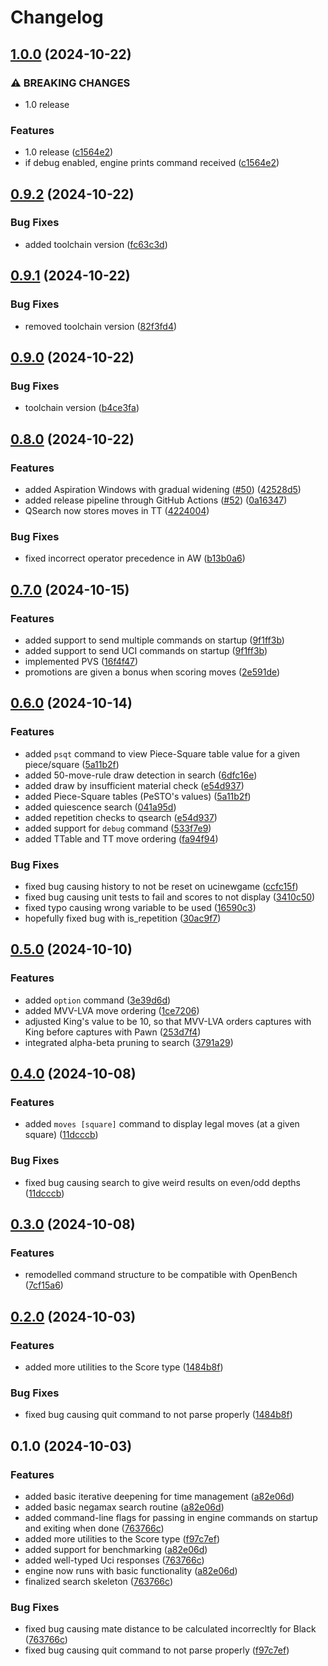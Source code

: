 # Changelog

## [1.0.0](https://github.com/dannyhammer/toad/compare/v0.9.2...v1.0.0) (2024-10-22)


### ⚠ BREAKING CHANGES

* 1.0 release

### Features

* 1.0 release ([c1564e2](https://github.com/dannyhammer/toad/commit/c1564e2af8150f886fb0285170b38ba8d838b917))
* if debug enabled, engine prints command received ([c1564e2](https://github.com/dannyhammer/toad/commit/c1564e2af8150f886fb0285170b38ba8d838b917))

## [0.9.2](https://github.com/dannyhammer/toad/compare/v0.9.1...v0.9.2) (2024-10-22)


### Bug Fixes

* added toolchain version ([fc63c3d](https://github.com/dannyhammer/toad/commit/fc63c3d5069ae07a930e64ccd71ceaba9a99e59c))

## [0.9.1](https://github.com/dannyhammer/toad/compare/v0.9.0...v0.9.1) (2024-10-22)

### Bug Fixes

-   removed toolchain version ([82f3fd4](https://github.com/dannyhammer/toad/commit/82f3fd4154047b31d9711839fdb634c471cb827d))

## [0.9.0](https://github.com/dannyhammer/toad/compare/v0.8.0...v0.9.0) (2024-10-22)

### Bug Fixes

-   toolchain version ([b4ce3fa](https://github.com/dannyhammer/toad/commit/b4ce3fa71e1905a84ec61217257617bea6ef3c86))

## [0.8.0](https://github.com/dannyhammer/toad/compare/v0.7.0...v0.8.0) (2024-10-22)

### Features

-   added Aspiration Windows with gradual widening ([#50](https://github.com/dannyhammer/toad/issues/50)) ([42528d5](https://github.com/dannyhammer/toad/commit/42528d55213a5fe0524f7915209fbee67791f13a))
-   added release pipeline through GitHub Actions ([#52](https://github.com/dannyhammer/toad/issues/52)) ([0a16347](https://github.com/dannyhammer/toad/commit/0a16347afa2a7ed37bee1bdff1fca079fcadcf9c))
-   QSearch now stores moves in TT ([4224004](https://github.com/dannyhammer/toad/commit/4224004e434c6ee72fcc9f5025768069f8984504))

### Bug Fixes

-   fixed incorrect operator precedence in AW ([b13b0a6](https://github.com/dannyhammer/toad/commit/b13b0a6056d9dfd2931a64e52aa6aa833a7b28d5))

## [0.7.0](https://github.com/dannyhammer/toad/compare/v0.6.0...v0.7.0) (2024-10-15)

### Features

-   added support to send multiple commands on startup ([9f1ff3b](https://github.com/dannyhammer/toad/commit/9f1ff3b8c2bcd2d861b733ee2268310055e761c1))
-   added support to send UCI commands on startup ([9f1ff3b](https://github.com/dannyhammer/toad/commit/9f1ff3b8c2bcd2d861b733ee2268310055e761c1))
-   implemented PVS ([16f4f47](https://github.com/dannyhammer/toad/commit/16f4f4790c2d72042ec05c2accd077f09bb93f40))
-   promotions are given a bonus when scoring moves ([2e591de](https://github.com/dannyhammer/toad/commit/2e591de877f64355fa3311b07836115fe38bddde))

## [0.6.0](https://github.com/dannyhammer/toad/compare/v0.5.0...v0.6.0) (2024-10-14)

### Features

-   added `psqt` command to view Piece-Square table value for a given piece/square ([5a11b2f](https://github.com/dannyhammer/toad/commit/5a11b2f8ec6a185003347777a965f33b81f08f50))
-   added 50-move-rule draw detection in search ([6dfc16e](https://github.com/dannyhammer/toad/commit/6dfc16e92fd972a0fd8071c2d2bdf81768b4e091))
-   added draw by insufficient material check ([e54d937](https://github.com/dannyhammer/toad/commit/e54d9376ec0c6abdfa6051946996b16010b96354))
-   added Piece-Square tables (PeSTO's values) ([5a11b2f](https://github.com/dannyhammer/toad/commit/5a11b2f8ec6a185003347777a965f33b81f08f50))
-   added quiescence search ([041a95d](https://github.com/dannyhammer/toad/commit/041a95d4d9a24513e23f53cdd8abe22f8048eae8))
-   added repetition checks to qsearch ([e54d937](https://github.com/dannyhammer/toad/commit/e54d9376ec0c6abdfa6051946996b16010b96354))
-   added support for `debug` command ([533f7e9](https://github.com/dannyhammer/toad/commit/533f7e991657b546831f00dfd2e2c8165c88082d))
-   added TTable and TT move ordering ([fa94f94](https://github.com/dannyhammer/toad/commit/fa94f940279360fe639abe26d8c3d7512d3d5260))

### Bug Fixes

-   fixed bug causing history to not be reset on ucinewgame ([ccfc15f](https://github.com/dannyhammer/toad/commit/ccfc15f339e2fae70ffffba1a15e3c888030d5bc))
-   fixed bug causing unit tests to fail and scores to not display ([3410c50](https://github.com/dannyhammer/toad/commit/3410c501b83c526f134fad96c8346454efcbf5dd))
-   fixed typo causing wrong variable to be used ([16590c3](https://github.com/dannyhammer/toad/commit/16590c3ba68a1caf38e31a4eaceb4cde698dc4c8))
-   hopefully fixed bug with is_repetition ([30ac9f7](https://github.com/dannyhammer/toad/commit/30ac9f7c40653a6d3e2775982d480d2e8ea8828a))

## [0.5.0](https://github.com/dannyhammer/toad/compare/v0.4.0...v0.5.0) (2024-10-10)

### Features

-   added `option` command ([3e39d6d](https://github.com/dannyhammer/toad/commit/3e39d6d9227d9a50fc3f58b93294446c2b2a7ac6))
-   added MVV-LVA move ordering ([1ce7206](https://github.com/dannyhammer/toad/commit/1ce7206bdefec0a6c6fd14c9e4a9b9ca1facbb4f))
-   adjusted King's value to be 10, so that MVV-LVA orders captures with King before captures with Pawn ([253d7f4](https://github.com/dannyhammer/toad/commit/253d7f4caf81cd78cfa1e374bb10135f045fb131))
-   integrated alpha-beta pruning to search ([3791a29](https://github.com/dannyhammer/toad/commit/3791a29c0235586b76b640c2f1a8c46d43d9f57e))

## [0.4.0](https://github.com/dannyhammer/toad/compare/v0.3.0...v0.4.0) (2024-10-08)

### Features

-   added `moves [square]` command to display legal moves (at a given square) ([11dcccb](https://github.com/dannyhammer/toad/commit/11dcccbbb9ee202851b18eb922d361c02b812d77))

### Bug Fixes

-   fixed bug causing search to give weird results on even/odd depths ([11dcccb](https://github.com/dannyhammer/toad/commit/11dcccbbb9ee202851b18eb922d361c02b812d77))

## [0.3.0](https://github.com/dannyhammer/toad/compare/v0.2.0...v0.3.0) (2024-10-08)

### Features

-   remodelled command structure to be compatible with OpenBench ([7cf15a6](https://github.com/dannyhammer/toad/commit/7cf15a6ccbd26cd8ab800f94ff33d4249e98caaa))

## [0.2.0](https://github.com/dannyhammer/toad/compare/v0.1.0...v0.2.0) (2024-10-03)

### Features

-   added more utilities to the Score type ([1484b8f](https://github.com/dannyhammer/toad/commit/1484b8fd8df2c6e3d9fa32a152a6ce15c14ec7eb))

### Bug Fixes

-   fixed bug causing quit command to not parse properly ([1484b8f](https://github.com/dannyhammer/toad/commit/1484b8fd8df2c6e3d9fa32a152a6ce15c14ec7eb))

## 0.1.0 (2024-10-03)

### Features

-   added basic iterative deepening for time management ([a82e06d](https://github.com/dannyhammer/toad/commit/a82e06d57d62d688cf27f3ea4b2026a618e4de41))
-   added basic negamax search routine ([a82e06d](https://github.com/dannyhammer/toad/commit/a82e06d57d62d688cf27f3ea4b2026a618e4de41))
-   added command-line flags for passing in engine commands on startup and exiting when done ([763766c](https://github.com/dannyhammer/toad/commit/763766cac60283b5416b6bd8d611b693cb43a19e))
-   added more utilities to the Score type ([f97c7ef](https://github.com/dannyhammer/toad/commit/f97c7efc2a47992e4c4c6f55e143b793e32e6950))
-   added support for benchmarking ([a82e06d](https://github.com/dannyhammer/toad/commit/a82e06d57d62d688cf27f3ea4b2026a618e4de41))
-   added well-typed Uci responses ([763766c](https://github.com/dannyhammer/toad/commit/763766cac60283b5416b6bd8d611b693cb43a19e))
-   engine now runs with basic functionality ([a82e06d](https://github.com/dannyhammer/toad/commit/a82e06d57d62d688cf27f3ea4b2026a618e4de41))
-   finalized search skeleton ([763766c](https://github.com/dannyhammer/toad/commit/763766cac60283b5416b6bd8d611b693cb43a19e))

### Bug Fixes

-   fixed bug causing mate distance to be calculated incorrecltly for Black ([763766c](https://github.com/dannyhammer/toad/commit/763766cac60283b5416b6bd8d611b693cb43a19e))
-   fixed bug causing quit command to not parse properly ([f97c7ef](https://github.com/dannyhammer/toad/commit/f97c7efc2a47992e4c4c6f55e143b793e32e6950))
